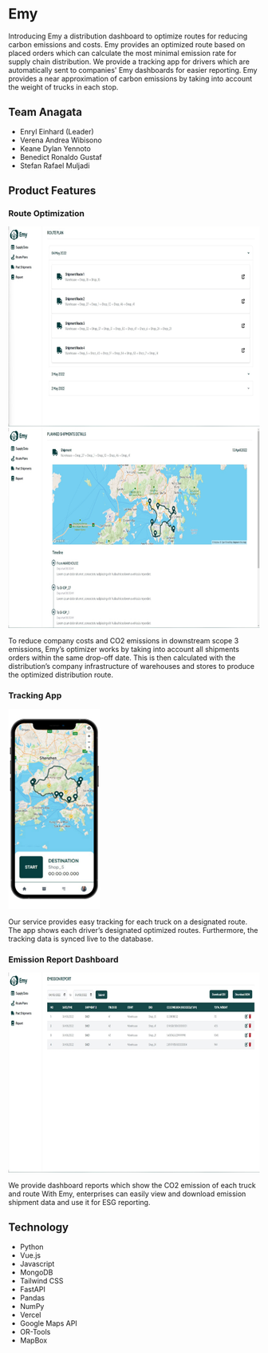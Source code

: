 # Emy

Introducing Emy a distribution dashboard to optimize routes for reducing carbon emissions and costs. Emy provides an optimized route based on placed orders which can calculate the most minimal emission rate for supply chain distribution. We provide a tracking app for drivers which are automatically sent to companies' Emy dashboards for easier reporting. Emy provides a near approximation of carbon emissions by taking into account the weight of trucks in each stop.

## Team Anagata

- Enryl Einhard (Leader)
- Verena Andrea Wibisono
- Keane Dylan Yennoto
- Benedict Ronaldo Gustaf
- Stefan Rafael Muljadi

## Product Features

### Route Optimization

<img src="./image3.jpg" style="height: 400px"/>
<img src="./image2.jpg" style="height: 400px"/>

To reduce company costs and CO2 emissions in downstream scope 3 emissions, Emy’s optimizer works by taking into account all shipments orders within the same drop-off date. This is then calculated with the distribution’s company infrastructure of warehouses and stores to produce the optimized distribution route. 

### Tracking App

<img src="./image5.png" style="height: 400px"/>

Our service provides easy tracking for each truck on a designated route. The app shows each driver’s designated optimized routes. Furthermore, the tracking data is synced live to the database.

### Emission Report Dashboard

<img src="./image.jpg" style="height: 400px"/>

We provide dashboard reports which show the CO2 emission of each truck and route With Emy, enterprises can easily view and download emission shipment data and use it for ESG reporting. 

## Technology
- Python
- Vue.js
- Javascript
- MongoDB
- Tailwind CSS
- FastAPI
- Pandas
- NumPy
- Vercel
- Google Maps API
- OR-Tools
- MapBox


